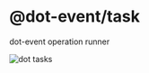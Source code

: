 # @dot-event/task

dot-event operation runner

![dot tasks](https://media.giphy.com/media/l0He3o8pL9AebplFm/giphy.gif)

